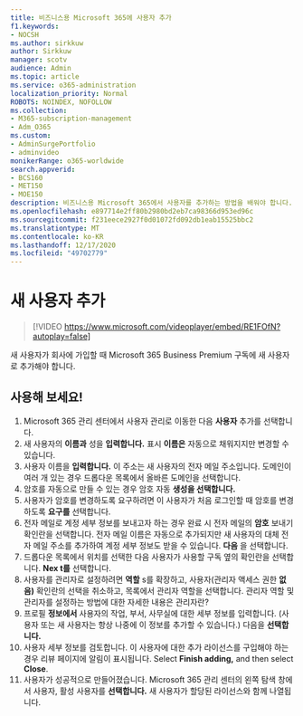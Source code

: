```yaml
---
title: 비즈니스용 Microsoft 365에 사용자 추가
f1.keywords:
- NOCSH
ms.author: sirkkuw
author: Sirkkuw
manager: scotv
audience: Admin
ms.topic: article
ms.service: o365-administration
localization_priority: Normal
ROBOTS: NOINDEX, NOFOLLOW
ms.collection:
- M365-subscription-management
- Adm_O365
ms.custom:
- AdminSurgePortfolio
- adminvideo
monikerRange: o365-worldwide
search.appverid:
- BCS160
- MET150
- MOE150
description: 비즈니스용 Microsoft 365에서 사용자를 추가하는 방법을 배워야 합니다.
ms.openlocfilehash: e897714e2ff80b2980bd2eb7ca98366d953ed96c
ms.sourcegitcommit: f231eece2927f0d01072fd092db1eab15525bbc2
ms.translationtype: MT
ms.contentlocale: ko-KR
ms.lasthandoff: 12/17/2020
ms.locfileid: "49702779"
---
```

# <a name="add-a-new-user"></a>새 사용자 추가

> [!VIDEO https://www.microsoft.com/videoplayer/embed/RE1FOfN?autoplay=false]

새 사용자가 회사에 가입할 때 Microsoft 365 Business Premium 구독에 새 사용자로 추가해야 합니다.

## <a name="try-it"></a>사용해 보세요!

1. Microsoft 365 관리 센터에서 사용자 관리로 이동한 다음 **사용자** 추가를 선택합니다.
1. 새 사용자의 **이름과** 성을 **입력합니다.** 표시 **이름은** 자동으로 채워지지만 변경할 수 있습니다.
1. 사용자 이름을 **입력합니다.** 이 주소는 새 사용자의 전자 메일 주소입니다. 도메인이 여러 개 있는 경우 드롭다운 목록에서 올바른 도메인을 선택합니다.
1. 암호를 자동으로 만들 수 있는 경우 암호 자동 **생성을 선택합니다.**
1. 사용자가 암호를 변경하도록 요구하려면 이 사용자가 처음 로그인할 때 암호를 변경하도록 **요구를** 선택합니다.
1. 전자 메일로 계정 세부 정보를 보내고자 하는 경우 완료 시 전자 메일의 **암호** 보내기 확인란을 선택합니다. 전자 메일 이름은 자동으로 추가되지만 새 사용자의 대체 전자 메일 주소를 추가하여 계정 세부 정보도 받을 수 있습니다. **다음** 을 선택합니다.
1. 드롭다운 목록에서 위치를 선택한 다음 사용자가 사용할 구독 옆의 확인란을 선택합니다. **Nex t를** 선택합니다.
1. 사용자를 관리자로 설정하려면 **역할** s를 확장하고, 사용자(관리자 액세스 권한 **없음)** 확인란의 선택을 취소하고, 목록에서 관리자 역할을 선택합니다. 관리자 역할 및 관리자를 설정하는 방법에 대한 [](what-is-admin.md)자세한 내용은 관리자란?
1. 프로필 **정보에서** 사용자의 작업, 부서, 사무실에 대한 세부 정보를 입력합니다. (사용자 또는 새 사용자는 항상 나중에 이 정보를 추가할 수 있습니다.) 다음을 **선택합니다.**
1. 사용자 세부 정보를 검토합니다. 이 사용자에 대한 추가 라이선스를 구입해야 하는 경우 리뷰 페이지에 알림이 표시됩니다. Select **Finish adding,** and then select **Close**.
1. 사용자가 성공적으로 만들어졌습니다. Microsoft 365 관리 센터의 왼쪽 탐색 창에서 사용자, 활성 사용자를 **선택합니다.** 새 사용자가 할당된 라이선스와 함께 나열됩니다.